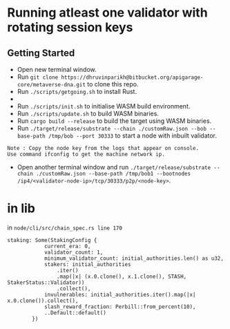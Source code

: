 # Running atleast one validator with rotating session keys

## Getting Started

- Open new terminal window.
- Run `git clone https://dhruvinparikh@bitbucket.org/apigarage-core/metaverse-dna.git` to clone this repo.
- Run `./scripts/getgoing.sh` to install Rust.
- 
- Run `./scripts/init.sh` to initialise WASM build environment.
- Run `./scripts/update.sh` to build WASM binaries.
- Run `cargo build --release` to build the target using WASM binaries.
- Run `./target/release/substrate --chain ./customRaw.json --bob --base-path /tmp/bob --port 30333` to start a node with inbuilt validator.
```
Note : Copy the node key from the logs that appear on console.
Use command ifconfig to get the machine network ip.
```
- Open another terminal window and run `./target/release/substrate --chain ./customRaw.json --base-path /tmp/bob1 --bootnodes /ip4/<validator-node-ip>/tcp/30333/p2p/<node-key>`.

# in lib

in `node/cli/src/chain_spec.rs line 170`

```
staking: Some(StakingConfig {
            current_era: 0,
            validator_count: 1,
            minimum_validator_count: initial_authorities.len() as u32,
            stakers: initial_authorities
                .iter()
                .map(|x| (x.0.clone(), x.1.clone(), STASH, StakerStatus::Validator))
                .collect(),
            invulnerables: initial_authorities.iter().map(|x| x.0.clone()).collect(),
            slash_reward_fraction: Perbill::from_percent(10),
            ..Default::default()
        })
```